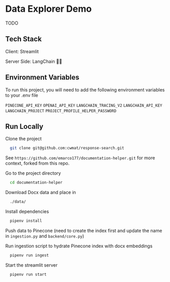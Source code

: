 # Data Explorer Demo

TODO

## Tech Stack

Client: Streamlit

Server Side: LangChain 🦜🔗

## Environment Variables

To run this project, you will need to add the following environment variables to your .env file

`PINECONE_API_KEY`
`OPENAI_API_KEY`
`LANGCHAIN_TRACING_V2`
`LANGCHAIN_API_KEY`
`LANGCHAIN_PROJECT`
`PROJECT_PROFILE_HELPER_PASSWORD`

## Run Locally

Clone the project

```bash
  git clone git@github.com:cwmat/response-search.git
```

See `https://github.com/emarco177/documentation-helper.git` for more context, forked from this repo.

Go to the project directory

```bash
  cd documentation-helper
```

Download Docx data and place in

```bash
  ./data/
```

Install dependencies

```bash
  pipenv install
```

Push data to Pinecone (need to create the index first and update the name in `ingestion.py` and `backend/core.py`)

Run ingestion script to hydrate Pinecone index with docx embeddings

```bash
  pipenv run ingest
```

Start the streamlit server

```bash
  pipenv run start
```
